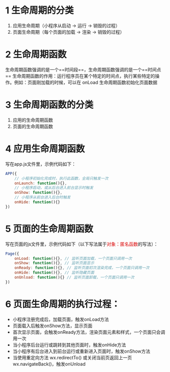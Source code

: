 # 1 生命周期的分类
1. 应用生命周期（小程序从启动 -> 运行 -> 销毁的过程）
2. 页面生命周期（每个页面的加载 -> 渲染 -> 销毁的过程）

# 2 生命周期函数
生命周期函数强调的是一个==时间段==，生命周期函数强调的是一个==时间点==
生命周期函数的作用：运行程序员在某个特定的时间点，执行某些特定的操作。例如：页面刚加载的时候，可以在 onLoad 生命周期函数初始化页面数据

# 3 生命周期函数的分类
1. 应用的生命周期函数
2. 页面的生命周期函数

# 4 应用生命周期函数
写在app.js文件里，示例代码如下：

```js
APP({
	// 小程序初始化完成时，执行此函数，全局只触发一次
	onLaunch: function(){},
	// 小程序启动，或从后台进入前台显示时触发
	onShow: function(){},
	// 小程序从前台进入后台时触发
	onHide: function(){}
})
```

# 5 页面的生命周期函数
写在页面的js文件里，示例代码如下（以下写法属于<font color = dark red>对象：匿名函数</font>的写法）：

```js
Page({
	onLoad: function(){}, // 监听页面加载，一个页面只调用一次
	onShow: function(){}, // 监听页面显示
	onReady: function(){}, // 监听页面初次渲染完成，一个页面只调用一次
	onHide: function(){}, // 监听隐藏页面
	onUnload: function(){} // 监听页面卸载，一个页面只调用一次
})
```

# 6 页面生命周期的执行过程：

- 小程序注册完成后，加载页面，触发onLoad方法
- 页面载入后触发onShow方法，显示页面
- 首次显示页面，会触发onReady方法，渲染页面元素和样式，⼀个页面只会调用一次
- 当小程序后台运行或跳转到其他页面时，触发onHide方法
- 当小程序有后台进⼊到前台运行或重新进入页面时，触发onShow方法
- 当使用重定向方法 wx.redirectTo() 或关闭当前页返回上一页 wx.navigateBack()，触发onUnload

  

